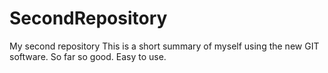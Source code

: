# SecondRepository
My second repository
This is a short summary of myself using the new GIT software. So far so good. Easy to use.
